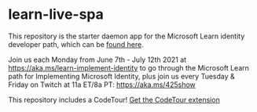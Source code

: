 # learn-live-spa

This repository is the starter daemon app for the Microsoft Learn identity developer path, which can be [found here](https://aka.ms/con059).

Join us each Monday from June 7th - July 12th 2021 at https://aka.ms/learn-implement-identity to go through the Microsoft Learn path for Implementing Microsoft Identity, plus join us every Tuesday & Friday on Twitch at 11a ET/8a PT: https://aka.ms/425show

This repository includes a CodeTour! [Get the CodeTour extension](https://marketplace.visualstudio.com/items?itemName=vsls-contrib.codetour)